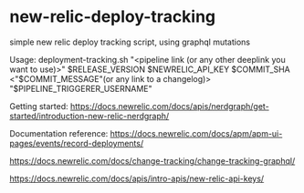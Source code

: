 # new-relic-deploy-tracking
simple new relic deploy tracking script, using graphql mutations

Usage:
deployment-tracking.sh "<pipeline link (or any other deeplink you want to use)>" $RELEASE_VERSION $NEWRELIC_API_KEY $COMMIT_SHA <"$COMMIT_MESSAGE"(or any link to a changelog)> "$PIPELINE_TRIGGERER_USERNAME" 

Getting started:
https://docs.newrelic.com/docs/apis/nerdgraph/get-started/introduction-new-relic-nerdgraph/


Documentation reference:
https://docs.newrelic.com/docs/apm/apm-ui-pages/events/record-deployments/

https://docs.newrelic.com/docs/change-tracking/change-tracking-graphql/

https://docs.newrelic.com/docs/apis/intro-apis/new-relic-api-keys/

